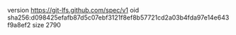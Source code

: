 version https://git-lfs.github.com/spec/v1
oid sha256:d098425efafb87d5c07ebf3121f8ef8b57721cd2a03b4fda97e14e643f9a8ef2
size 2790
